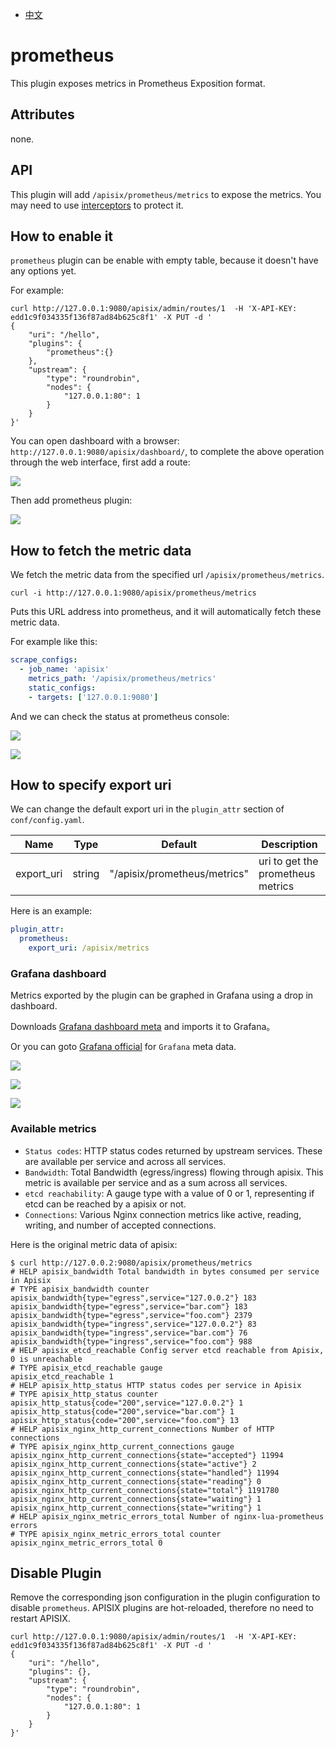 <!--
#
# Licensed to the Apache Software Foundation (ASF) under one or more
# contributor license agreements.  See the NOTICE file distributed with
# this work for additional information regarding copyright ownership.
# The ASF licenses this file to You under the Apache License, Version 2.0
# (the "License"); you may not use this file except in compliance with
# the License.  You may obtain a copy of the License at
#
#     http://www.apache.org/licenses/LICENSE-2.0
#
# Unless required by applicable law or agreed to in writing, software
# distributed under the License is distributed on an "AS IS" BASIS,
# WITHOUT WARRANTIES OR CONDITIONS OF ANY KIND, either express or implied.
# See the License for the specific language governing permissions and
# limitations under the License.
#
-->

- [中文](../zh-cn/plugins/prometheus.md)

# prometheus

This plugin exposes metrics in Prometheus Exposition format.

## Attributes

none.

## API

This plugin will add `/apisix/prometheus/metrics` to expose the metrics.
You may need to use [interceptors](../plugin-interceptors.md) to protect it.

## How to enable it

`prometheus` plugin can be enable with empty table, because it doesn't have
any options yet.

For example:

```shell
curl http://127.0.0.1:9080/apisix/admin/routes/1  -H 'X-API-KEY: edd1c9f034335f136f87ad84b625c8f1' -X PUT -d '
{
    "uri": "/hello",
    "plugins": {
        "prometheus":{}
    },
    "upstream": {
        "type": "roundrobin",
        "nodes": {
            "127.0.0.1:80": 1
        }
    }
}'
```

You can open dashboard with a browser: `http://127.0.0.1:9080/apisix/dashboard/`, to complete the above operation through the web interface, first add a route:

![](../images/plugin/prometheus-1.png)

Then add prometheus plugin:

![](../images/plugin/prometheus-2.png)

## How to fetch the metric data

We fetch the metric data from the specified url `/apisix/prometheus/metrics`.
```
curl -i http://127.0.0.1:9080/apisix/prometheus/metrics
```

Puts this URL address into prometheus, and it will automatically fetch
these metric data.

For example like this:

```yaml
scrape_configs:
  - job_name: 'apisix'
    metrics_path: '/apisix/prometheus/metrics'
    static_configs:
    - targets: ['127.0.0.1:9080']
```

And we can check the status at prometheus console:

![](../../doc/images/plugin/prometheus01.png)

![](../../doc/images/plugin/prometheus02.png)

## How to specify export uri

We can change the default export uri in the `plugin_attr` section of `conf/config.yaml`.

| Name         | Type   | Default  | Description                                                          |
| ------------ | ------ | -------- | -------------------------------------------------------------------- |
| export_uri | string | "/apisix/prometheus/metrics" | uri to get the prometheus metrics                  |

Here is an example:

```yaml
plugin_attr:
  prometheus:
    export_uri: /apisix/metrics
```

### Grafana dashboard

Metrics exported by the plugin can be graphed in Grafana using a drop in dashboard.

Downloads [Grafana dashboard meta](../json/apisix-grafana-dashboard.json) and imports it to Grafana。

Or you can goto [Grafana official](https://grafana.com/grafana/dashboards/11719) for `Grafana` meta data.

![](../../doc/images/plugin/grafana_1.png)

![](../../doc/images/plugin/grafana_2.png)

![](../../doc/images/plugin/grafana_3.png)

### Available metrics

* `Status codes`: HTTP status codes returned by upstream services. These are available per service and across all services.
* `Bandwidth`: Total Bandwidth (egress/ingress) flowing through apisix. This metric is available per service and as a sum across all services.
* `etcd reachability`: A gauge type with a value of 0 or 1, representing if etcd can be reached by a apisix or not.
* `Connections`: Various Nginx connection metrics like active, reading, writing, and number of accepted connections.

Here is the original metric data of apisix:

```
$ curl http://127.0.0.2:9080/apisix/prometheus/metrics
# HELP apisix_bandwidth Total bandwidth in bytes consumed per service in Apisix
# TYPE apisix_bandwidth counter
apisix_bandwidth{type="egress",service="127.0.0.2"} 183
apisix_bandwidth{type="egress",service="bar.com"} 183
apisix_bandwidth{type="egress",service="foo.com"} 2379
apisix_bandwidth{type="ingress",service="127.0.0.2"} 83
apisix_bandwidth{type="ingress",service="bar.com"} 76
apisix_bandwidth{type="ingress",service="foo.com"} 988
# HELP apisix_etcd_reachable Config server etcd reachable from Apisix, 0 is unreachable
# TYPE apisix_etcd_reachable gauge
apisix_etcd_reachable 1
# HELP apisix_http_status HTTP status codes per service in Apisix
# TYPE apisix_http_status counter
apisix_http_status{code="200",service="127.0.0.2"} 1
apisix_http_status{code="200",service="bar.com"} 1
apisix_http_status{code="200",service="foo.com"} 13
# HELP apisix_nginx_http_current_connections Number of HTTP connections
# TYPE apisix_nginx_http_current_connections gauge
apisix_nginx_http_current_connections{state="accepted"} 11994
apisix_nginx_http_current_connections{state="active"} 2
apisix_nginx_http_current_connections{state="handled"} 11994
apisix_nginx_http_current_connections{state="reading"} 0
apisix_nginx_http_current_connections{state="total"} 1191780
apisix_nginx_http_current_connections{state="waiting"} 1
apisix_nginx_http_current_connections{state="writing"} 1
# HELP apisix_nginx_metric_errors_total Number of nginx-lua-prometheus errors
# TYPE apisix_nginx_metric_errors_total counter
apisix_nginx_metric_errors_total 0
```

## Disable Plugin

Remove the corresponding json configuration in the plugin configuration to disable `prometheus`.
APISIX plugins are hot-reloaded, therefore no need to restart APISIX.

```shell
curl http://127.0.0.1:9080/apisix/admin/routes/1  -H 'X-API-KEY: edd1c9f034335f136f87ad84b625c8f1' -X PUT -d '
{
    "uri": "/hello",
    "plugins": {},
    "upstream": {
        "type": "roundrobin",
        "nodes": {
            "127.0.0.1:80": 1
        }
    }
}'
```
